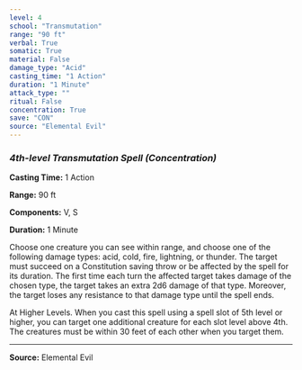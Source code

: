 ```yaml
---
level: 4
school: "Transmutation"
range: "90 ft"
verbal: True
somatic: True
material: False
damage_type: "Acid"
casting_time: "1 Action"
duration: "1 Minute"
attack_type: ""
ritual: False
concentration: True
save: "CON"
source: "Elemental Evil"
---
```


### *4th-level Transmutation Spell* *(Concentration)*

**Casting Time:** 1 Action

**Range:** 90 ft

**Components:** V, S

**Duration:** 1 Minute

Choose one creature you can see within range, and choose one of the following damage types: acid, cold, fire, lightning, or thunder. The target must succeed on a Constitution saving throw or be affected by the spell for its duration. The first time each turn the affected target takes damage of the chosen type, the target takes an extra 2d6 damage of that type. Moreover, the target loses any resistance to that damage type until the spell ends.
 
 At Higher Levels. When you cast this spell using a spell slot of 5th level or higher, you can target one additional creature for each slot level above 4th. The creatures must be within 30 feet of each other when you target them.

---
**Source:** Elemental Evil

